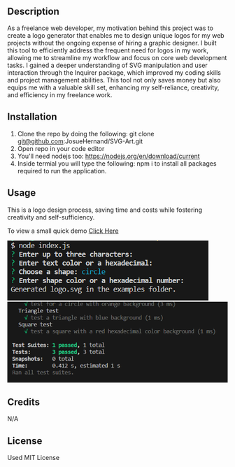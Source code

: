 # <SVG Art>

## Description

As a freelance web developer, my motivation behind this project was to create a logo generator that enables me to design unique logos for my web projects without the ongoing expense of hiring a graphic designer. I built this tool to efficiently address the frequent need for logos in my work, allowing me to streamline my workflow and focus on core web development tasks. I gained a deeper understanding of SVG manipulation and user interaction through the Inquirer package, which improved my coding skills and project management abilities. This tool not only saves money but also equips me with a valuable skill set, enhancing my self-reliance, creativity, and efficiency in my freelance work.

## Installation

1) Clone the repo by doing the following: git clone git@github.com:JosueHernand/SVG-Art.git
2) Open repo in your code editor
3) You'll need nodejs too: https://nodejs.org/en/download/current
4) Inside termial you will type the following: npm i
    to install all packages required to run the application.

## Usage

This is a logo design process, saving time and costs while fostering creativity and self-sufficiency.

To view a small quick demo [Click Here](https://drive.google.com/file/d/16VEZwN87DgDLgB9hhEqRTdh_AayWCe3J/view)


![SVG Logo](./lib/images/Logo.png)
![Jest Test](./lib/images/JestTest.png)

## Credits

N/A

## License

Used MIT License
